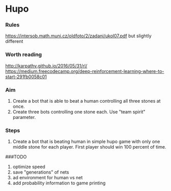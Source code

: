 # Hupo
### Rules
https://intersob.math.muni.cz/oldfoto/2/zadani/ukol07.pdf
but slightly different

### Worth reading
http://karpathy.github.io/2016/05/31/rl/
https://medium.freecodecamp.org/deep-reinforcement-learning-where-to-start-291fb0058c01

### Aim
1. Create a bot that is able to beat a human controlling all three stones at once.
2. Create three bots controlling one stone each. Use "team spirit" parameter.

### Steps
1. Create a bot that is beating human in simple hupo game with only one middle stone for each player. First player should win 100 percent of time.

###TODO
1. optimize speed
2. save "generations" of nets
3. ad environment for human vs net
4. add probability information to game printing 
